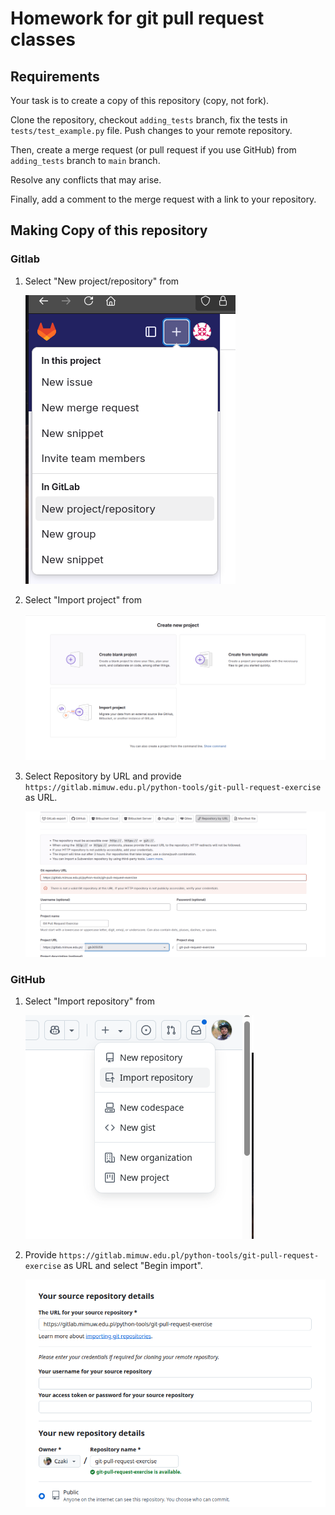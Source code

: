 # Homework for git pull request classes 

## Requirements 

Your task is to create a copy of this repository (copy, not fork).

Clone the repository, checkout `adding_tests` branch, 
fix the tests in `tests/test_example.py` file. Push changes to your remote repository.

Then, create a merge request (or pull request if you use GitHub) from `adding_tests` branch to `main` branch.

Resolve any conflicts that may arise. 

Finally, add a comment to the merge request with a link to your repository.



## Making Copy of this repository

### Gitlab

1. Select "New project/repository" from 
  
   ![New project/repository](images/gitlab1.png)
2. Select "Import project" from

   ![Create blank project](images/gitlab2.png)
3. Select Repository by URL and provide `https://gitlab.mimuw.edu.pl/python-tools/git-pull-request-exercise` as URL.
   
   ![Import project](images/gitlab3.png)
 
### GitHub

1. Select "Import repository" from 

   ![Import repository](images/github1.png)
2. Provide `https://gitlab.mimuw.edu.pl/python-tools/git-pull-request-exercise` as URL and select "Begin import".
   
   ![Import repository](images/github2.png)